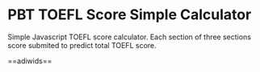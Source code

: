 # PBT TOEFL Score Simple Calculator

Simple Javascript TOEFL score calculator. Each section of three sections score submited to predict total TOEFL score.

==adiwids==